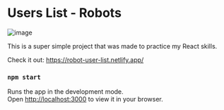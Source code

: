 # Users List - Robots

![image](https://user-images.githubusercontent.com/62527045/193411619-90993664-7aaa-4f0c-898b-f0da330040fc.png)

This is a super simple project that was made to practice my React skills.

Check it out: https://robot-user-list.netlify.app/

### `npm start`

Runs the app in the development mode.\
Open [http://localhost:3000](http://localhost:3000) to view it in your browser.
